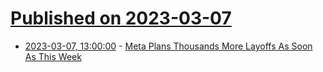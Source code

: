 # [Published on 2023-03-07](index.md)

* [2023-03-07, 13:00:00](https://tech.slashdot.org/story/23/03/07/039252/meta-plans-thousands-more-layoffs-as-soon-as-this-week?utm_source=rss1.0mainlinkanon&utm_medium=feed) - [Meta Plans Thousands More Layoffs As Soon As This Week](https://tech.slashdot.org/story/23/03/07/039252/meta-plans-thousands-more-layoffs-as-soon-as-this-week?utm_source=rss1.0mainlinkanon&utm_medium=feed)
